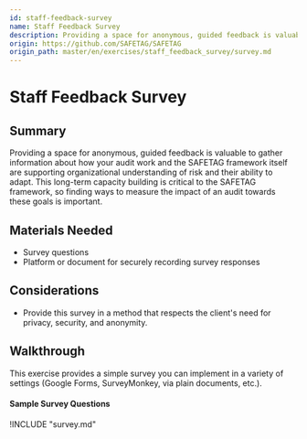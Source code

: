 ```yaml
---
id: staff-feedback-survey
name: Staff Feedback Survey
description: Providing a space for anonymous, guided feedback is valuable to gather information about how your audit work and the...
origin: https://github.com/SAFETAG/SAFETAG
origin_path: master/en/exercises/staff_feedback_survey/survey.md
---
```

# Staff Feedback Survey

## Summary

Providing a space for anonymous, guided feedback is valuable to gather information about how your audit work and the SAFETAG framework itself are supporting organizational understanding of risk and their ability to adapt. This long-term capacity building is critical to the SAFETAG framework, so finding ways to measure the impact of an audit towards these goals is important.


## Materials Needed

* Survey questions
* Platform or document for securely recording survey responses

## Considerations

* Provide this survey in a method that respects the client's need for privacy, security, and anonymity. 

## Walkthrough

This exercise provides a simple survey you can implement in a variety of settings (Google Forms, SurveyMonkey, via plain documents, etc.).

#### Sample Survey Questions

!INCLUDE "survey.md"

